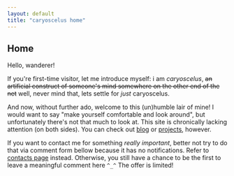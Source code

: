 ```yaml
---
layout: default
title: "caryoscelus home"
---
```


Home
----

Hello, wanderer!

If you're first-time visitor, let me introduce myself: i am *caryoscelus*,
<del>an artificial construct of someone's mind somewhere on the other end of the
net</del> well, never mind that, lets settle for *just* caryoscelus.

And now, without further ado, welcome to this (un)humble lair of mine! I would
want to say "make yourself comfortable and look around", but unfortunately
there's not that much to look at. This site is chronically lacking attention
(on both sides). You can check out [blog][blog] or [projects][projects],
however.

If you want to contact me for something *really important*, better not try to do
that via comment form bellow because it has no notifications. Refer to
[contacts page][contacts] instead. Otherwise, you still have a chance to be the
first to leave a meaningful comment here `^_^` The offer is limited!

[blog]:         /blog/
[projects]:     /projects/
[contacts]:     /contacts/
